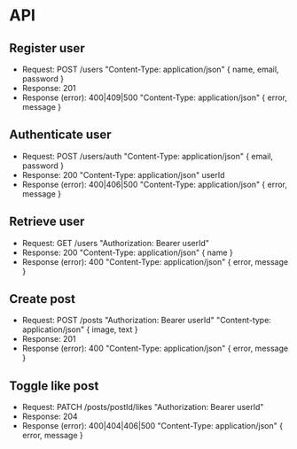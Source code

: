 # API

## Register user

- Request: POST /users "Content-Type: application/json" { name, email, password }
- Response: 201
- Response (error): 400|409|500 "Content-Type: application/json" { error, message }


## Authenticate user

- Request: POST /users/auth "Content-Type: application/json" { email, password }
- Response: 200 "Content-Type: application/json" userId
- Response (error): 400|406|500 "Content-Type: application/json" { error, message }


## Retrieve user

- Request: GET /users "Authorization: Bearer userId"
- Response: 200 "Content-Type: application/json" { name }
- Response (error): 400 "Content-Type: application/json" { error, message }


## Create post

- Request: POST /posts "Authorization: Bearer userId" "Content-type: application/json" { image, text }
- Response: 201
- Response (error): 400 "Content-Type: application/json" { error, message }


## Toggle like post

- Request: PATCH /posts/postId/likes "Authorization: Bearer userId"
- Response: 204
- Response (error): 400|404|406|500 "Content-Type: application/json" { error, message }

